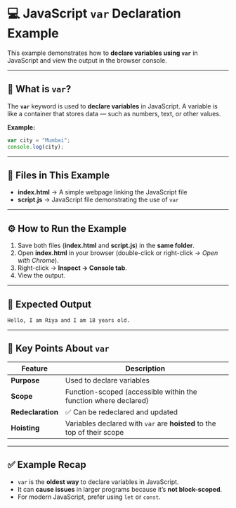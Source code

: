 
# 💻 JavaScript `var` Declaration Example

This example demonstrates how to **declare variables using `var`** in JavaScript and view the output in the browser console.

---

## 🧠 What is `var`?

The **`var`** keyword is used to **declare variables** in JavaScript.
A variable is like a container that stores data — such as numbers, text, or other values.

**Example:**

```javascript
var city = "Mumbai";
console.log(city);
```

---

## 📂 Files in This Example

* **index.html** → A simple webpage linking the JavaScript file
* **script.js** → JavaScript file demonstrating the use of `var`

---

## ⚙️ How to Run the Example

1. Save both files (**index.html** and **script.js**) in the **same folder**.
2. Open **index.html** in your browser (double-click or right-click → *Open with Chrome*).
3. Right-click → **Inspect → Console tab**.
4. View the output.

---

## 🧾 Expected Output

```plaintext
Hello, I am Riya and I am 18 years old.
```

---

## 📘 Key Points About `var`

| Feature           | Description                                                             |
| ----------------- | ----------------------------------------------------------------------- |
| **Purpose**       | Used to declare variables                                               |
| **Scope**         | Function-scoped (accessible within the function where declared)         |
| **Redeclaration** | ✅ Can be redeclared and updated                                         |
| **Hoisting**      | Variables declared with `var` are **hoisted** to the top of their scope |

---

## ✅ Example Recap

* `var` is the **oldest way** to declare variables in JavaScript.
* It can **cause issues** in larger programs because it’s **not block-scoped**.
* For modern JavaScript, prefer using `let` or `const`.

